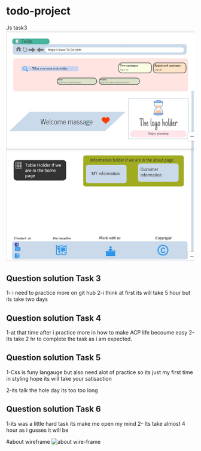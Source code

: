 # todo-project
Js task3
![](./assest/wirefram.jpg)


## Question solution Task 3
1- i need to practice more on git hub 
2-i think at first its will take 5 hour but its take two days


## Question solution Task 4

1-at that time after i practice more in how to make ACP life becoume easy
2-Its take 2 hr to complete the task as i am expected.


## Question solution Task 5

1-Css is funy langauge but also need alot of practice so its just my first time in styling hope its will take your satisaction

2-its talk the hole day its too too long 

## Question solution Task 6

1-its was a little hard task its make me open my mind 
2- Its take almost 4 hour as i gusses it will be

#about wireframe
<img width="276" alt="about wire-frame" src="https://user-images.githubusercontent.com/103364510/164260425-66d3b16e-ac21-4003-a3af-716c68a86975.PNG">
